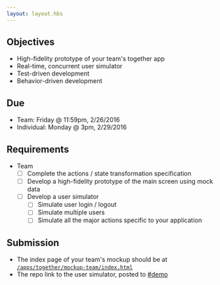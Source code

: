 ```yaml
---
layout: layout.hbs
---
```


## Objectives

* High-fidelity prototype of your team's together app
* Real-time, concurrent user simulator
* Test-driven development
* Behavior-driven development

## Due

* Team: Friday @ 11:59pm, 2/26/2016
* Individual: Monday @ 3pm, 2/29/2016

## Requirements

* Team
  * [ ] Complete the actions / state transformation specification
  * [ ] Develop a high-fidelity prototype of the main screen using mock data
  * [ ] Develop a user simulator
    * [ ] Simulate user login / logout
    * [ ] Simulate multiple users
    * [ ] Simulate all the major actions specific to your application

## Submission
* The index page of your team's mockup should be at [`/apps/together/mockup-team/index.html`](/apps/together/mockup-team/index.html)
* The repo link to the user simulator, posted to [#demo](https://ucdd2016.slack.com/messages/demo/)
